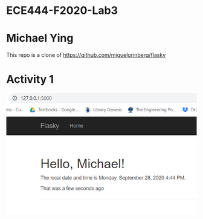 # ECE444-F2020-Lab3

# Michael Ying

This repo is a clone of https://github.com/miguelgrinberg/flasky

[screenshot1]: Activity1.PNG "Activity 1 screenshot"

# Activity 1
![alt text][screenshot1]